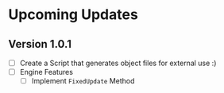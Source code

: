# Upcoming Updates

## Version 1.0.1
- [ ] Create a Script that generates object files for external use :)
- [ ] Engine Features
  - [ ] Implement `FixedUpdate` Method